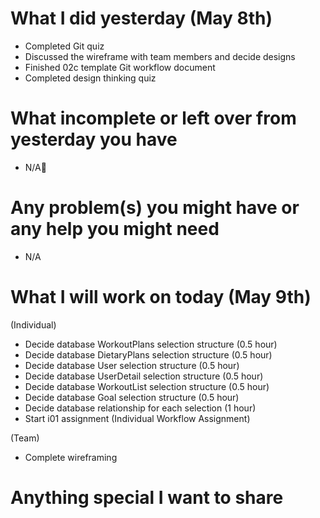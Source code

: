 # What I did yesterday (May 8th)

-   Completed Git quiz
-   Discussed the wireframe with team members and decide designs
-   Finished 02c template Git workflow document
-   Completed design thinking quiz

# What incomplete or left over from yesterday you have

-   N/A🎉

# Any problem(s) you might have or any help you might need

-   N/A

# What I will work on today (May 9th)

(Individual)

-   Decide database WorkoutPlans selection structure (0.5 hour)
-   Decide database DietaryPlans selection structure (0.5 hour)
-   Decide database User selection structure (0.5 hour)
-   Decide database UserDetail selection structure (0.5 hour)
-   Decide database WorkoutList selection structure (0.5 hour)
-   Decide database Goal selection structure (0.5 hour)
-   Decide database relationship for each selection (1 hour)
-   Start i01 assignment (Individual Workflow Assignment)

(Team)

-   Complete wireframing

# Anything special I want to share

